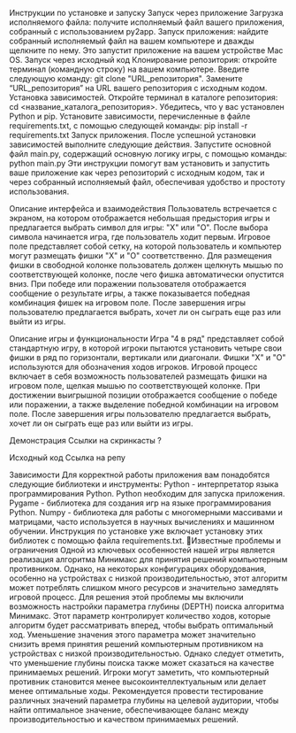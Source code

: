 Инструкции по установке и запуску
Запуск через приложение
Загрузка исполняемого файла: получите исполняемый файл вашего приложения, собранный с использованием py2app.
Запуск приложения: найдите собранный исполняемый файл на вашем компьютере и дважды щелкните по нему. Это запустит приложение на вашем устройстве Mac OS.
Запуск через исходный код
Клонирование репозитория: откройте терминал (командную строку) на вашем компьютере. Введите следующую команду: git clone "URL_репозитория". Замените  “URL_репозитория” на URL вашего репозитория с исходным кодом. 
Установка зависимостей. Откройте терминал в каталоге репозитория: cd <название_каталога_репозитория>. Убедитесь, что у вас установлен Python и pip. Установите зависимости, перечисленные в файле requirements.txt, с помощью следующей команды: pip install -r requirements.txt
Запуск приложения. После успешной установки зависимостей выполните следующие действия. Запустите основной файл main.py, содержащий основную логику игры, с помощью команды: python main.py
Эти инструкции помогут вам установить и запустить ваше приложение как через репозиторий с исходным кодом, так и через собранный исполняемый файл, обеспечивая удобство и простоту использования.

Описание интерфейса и взаимодействия
Пользователь встречается с экраном, на котором отображается небольшая предыстория игры и предлагается выбрать символ для игры: "X" или "O".
После выбора символа начинается игра, где пользователь ходит первым.
Игровое поле представляет собой сетку, на которой пользователь и компьютер могут размещать фишки "X" и "O" соответственно.
Для размещения фишки в свободной колонке пользователь должен щелкнуть мышью по соответствующей колонке, после чего фишка автоматически опустится вниз.
При победе или поражении пользователя отображается сообщение о результате игры, а также показывается победная комбинация фишек на игровом поле.
После завершения игры пользователю предлагается выбрать, хочет ли он сыграть еще раз или выйти из игры.

Описание игры и функциональности
Игра "4 в ряд" представляет собой стандартную игру, в которой игроки пытаются установить четыре свои фишки в ряд по горизонтали, вертикали или диагонали.
Фишки "X" и "O" используются для обозначения ходов игроков.
Игровой процесс включает в себя возможность пользователей размещать фишки на игровом поле, щелкая мышью по соответствующей колонке.
При достижении выигрышной позиции отображается сообщение о победе или поражении, а также выделение победной комбинации на игровом поле.
После завершения игры пользователю предлагается выбрать, хочет ли он сыграть еще раз или выйти из игры.

Демонстрация
Ссылки на скринкасты ?

Исходный код
Ссылка на репу

Зависимости
Для корректной работы приложения вам понадобятся следующие библиотеки и инструменты:
Python - интерпретатор языка программирования Python. Python необходим для запуска приложения.
Pygame - библиотека для создания игр на языке программирования Python.
Numpy - библиотека для работы с многомерными массивами и матрицами, часто используется в научных вычислениях и машинном обучении.
Инструкция по установке уже включает установку этих библиотек с помощью файла requirements.txt.
Известные проблемы и ограничения
Одной из ключевых особенностей нашей игры является реализация алгоритма Минимакс для принятия решений компьютерным противником. Однако, на некоторых конфигурациях оборудования, особенно на устройствах с низкой производительностью, этот алгоритм может потреблять слишком много ресурсов и значительно замедлять игровой процесс.
Для решения этой проблемы мы включили возможность настройки параметра глубины (DEPTH) поиска алгоритма Минимакс. Этот параметр контролирует количество ходов, которые алгоритм будет рассматривать вперед, чтобы выбрать оптимальный ход. Уменьшение значения этого параметра может значительно снизить время принятия решений компьютерным противником на устройствах с низкой производительностью.
Однако следует отметить, что уменьшение глубины поиска также может сказаться на качестве принимаемых решений. Игроки могут заметить, что компьютерный противник становится менее высокоинтеллектуальным или делает менее оптимальные ходы.
Рекомендуется провести тестирование различных значений параметра глубины на целевой аудитории, чтобы найти оптимальное значение, обеспечивающее баланс между производительностью и качеством принимаемых решений.
